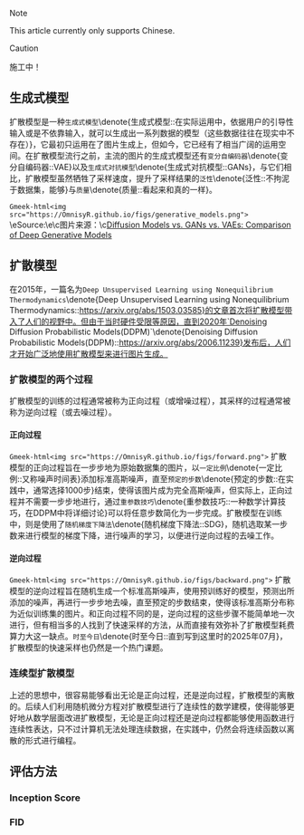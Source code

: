 > [!NOTE]
> This article currently only supports Chinese.

> [!CAUTION]
> 施工中！

<!-- ##{"script":"<script src='https://OmnisyR.github.io/assets/GmeekTOC.js'></script><script src='https://OmnisyR.github.io/assets/Denote.js'></script>"}## -->

## 生成式模型
扩散模型是一种`生成式模型`\denote{生成式模型::在实际运用中，依据用户的引导性输入或是不依靠输入，就可以生成出一系列数据的模型（这些数据往往在现实中不存在）}，它最初只运用在了图片生成上，但如今，它已经有了相当广阔的运用空间。在扩散模型流行之前，主流的图片的生成式模型还有`变分自编码器`\denote{变分自编码器::VAE}以及`生成式对抗模型`\denote{生成式对抗模型::GANs}，与它们相比，扩散模型虽然牺牲了采样速度，提升了采样结果的`泛性`\denote{泛性::不拘泥于数据集，能够}与`质量`\denote{质量::看起来和真的一样}。

`Gmeek-html<img src="https://OmnisyR.github.io/figs/generative_models.png">`
\eSource:\e\c图片来源：\c[Diffusion Models vs. GANs vs. VAEs: Comparison of Deep Generative Models](https://pub.towardsai.net/diffusion-models-vs-gans-vs-vaes-comparison-of-deep-generative-models-67ab93e0d9ae)

## 扩散模型
在2015年，一篇名为`Deep Unsupervised Learning using Nonequilibrium Thermodynamics`\denote{Deep Unsupervised Learning using Nonequilibrium Thermodynamics::https://arxiv.org/abs/1503.03585}的文章首次将扩散模型带入了人们的视野中。但由于当时硬件受限等原因，直到2020年`Denoising Diffusion Probabilistic Models(DDPM)`\denote{Denoising Diffusion Probabilistic Models(DDPM)::https://arxiv.org/abs/2006.11239}发布后，人们才开始广泛地使用扩散模型来进行图片生成。

### 扩散模型的两个过程
扩散模型的训练的过程通常被称为正向过程（或增噪过程），其采样的过程通常被称为逆向过程（或去噪过程）。

#### 正向过程
`Gmeek-html<img src="https://OmnisyR.github.io/figs/forward.png">`
扩散模型的正向过程旨在一步步地为原始数据集的图片，以`一定比例`\denote{一定比例::又称噪声时间表}添加标准高斯噪声，直至`预定的步数`\denote{预定的步数::在实践中，通常选择1000步}结束，使得该图片成为完全高斯噪声，但实际上，正向过程并不需要一步步地进行，通过`重参数技巧`\denote{重参数技巧::一种数学计算技巧，在DDPM中将详细讨论}可以将任意步数简化为一步完成。扩散模型在训练中，则是使用了`随机梯度下降法`\denote{随机梯度下降法::SDG}，随机选取某一步数来进行模型的梯度下降，进行噪声的学习，以便进行逆向过程的去噪工作。

#### 逆向过程
`Gmeek-html<img src="https://OmnisyR.github.io/figs/backward.png">`
扩散模型的逆向过程旨在随机生成一个标准高斯噪声，使用预训练好的模型，预测出所添加的噪声，再进行一步步地去噪，直至预定的步数结束，使得该标准高斯分布称为近似训练集的图片。和正向过程不同的是，逆向过程的这些步骤不能简单地一次进行，但有相当多的人找到了快速采样的方法，从而直接有效弥补了扩散模型耗费算力大这一缺点。`时至今日`\denote{时至今日::直到写到这里时的2025年07月}，扩散模型的快速采样也仍然是一个热门课题。

### 连续型扩散模型
上述的思想中，很容易能够看出无论是正向过程，还是逆向过程，扩散模型的离散的。后续人们利用随机微分方程对扩散模型进行了连续性的数学建模，使得能够更好地从数学层面改进扩散模型，无论是正向过程还是逆向过程都能够使用函数进行连续性表达，只不过计算机无法处理连续数据，在实践中，仍然会将连续函数以离散的形式进行编程。


## 评估方法
### Inception Score

### FID
